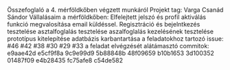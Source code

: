 Összefoglaló a 4. mérföldkőben végzett munkáról
Projekt tag: Varga Csanád Sándor
Vállalásaim a mérföldkőben:
Elfelejtett jelszó és profil aktiválás funkció megvalosítása email küldéssel.
Regisztráció és bejelntkezés tesztelése
asztalfoglalás tesztelése
aszalfoglalás kezelésének tesztelése
prototípus kitelepítése
adatbázis karbantartása
a feladatokhoz tartozó issue:
#46
#42
#38
#30
#29
#33
a feladat elvégzését alátámasztó commitok:
e9aae42d
e5cf9f8a
9c9e99d9
5b88848b
48f09659
b10b1653
3d100352
01487f09
e4b28435
fc75afe8
c54de582












